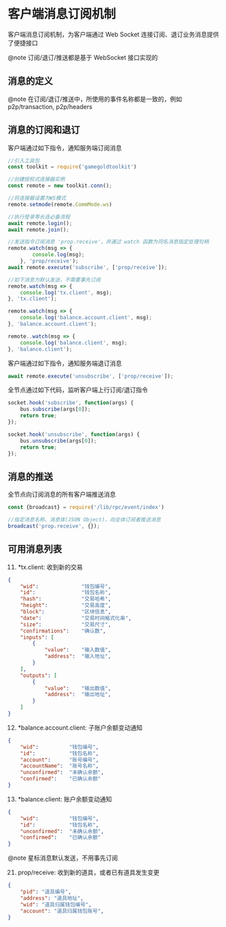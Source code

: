 # 客户端消息订阅机制

客户端消息订阅机制，为客户端通过 Web Socket 连接订阅、退订业务消息提供了便捷接口

@note 订阅/退订/推送都是基于 WebSocket 接口实现的

## 消息的定义

@note 在订阅/退订/推送中，所使用的事件名称都是一致的，例如 p2p/transaction, p2p/headers

## 消息的订阅和退订

客户端通过如下指令，通知服务端订阅消息

```js
//引入工具包
const toolkit = require('gamegoldtoolkit')

//创建授权式连接器实例
const remote = new toolkit.conn();

//将连接器设置为WS模式
remote.setmode(remote.CommMode.ws)

//执行登录等长连必备流程
await remote.login();
await remote.join();

//发送指令订阅消息 'prop.receive'，并通过 watch 函数为同名消息指定处理句柄
remote.watch(msg => {
        console.log(msg);
    }, 'prop/receive');
await remote.execute('subscribe', ['prop/receive']);

//如下消息为默认发送，不需要事先订阅
remote.watch(msg => {
    console.log('tx.client', msg);
}, 'tx.client');

remote.watch(msg => {
    console.log('balance.account.client', msg);
}, 'balance.account.client');

remote..watch(msg => {
    console.log('balance.client', msg);
}, 'balance.client');
```

客户端通过如下指令，通知服务端退订消息

```js
await remote.execute('unsubscribe', ['prop/receive']);
```

全节点通过如下代码，监听客户端上行订阅/退订指令

```js
socket.hook('subscribe', function(args) {
    bus.subscribe(args[0]);
    return true;
});

socket.hook('unsubscribe', function(args) {
    bus.unsubscribe(args[0]);
    return true;
});
```

## 消息的推送

全节点向订阅消息的所有客户端推送消息

```js
const {broadcast} = require('/lib/rpc/event/index')

//指定消息名称、消息体(JSON Object)，向全体订阅者推送消息
broadcast('prop.receive', {});
```

## 可用消息列表

11. *tx.client: 收到新的交易

```json
{ 
    "wid":              "钱包编号",
    "id":               "钱包名称",
    "hash":             "交易哈希",
    "height":           "交易高度",
    "block":            "区块信息",
    "date":             "交易时间格式化串",
    "size":             "交易尺寸",
    "confirmations":    "确认数",
    "inputs": [ 
        { 
            "value":    "输入数值",
            "address":  "输入地址",
        } 
    ],
    "outputs": [ 
        { 
            "value":    "输出数值",
            "address":  "输出地址",
        } 
    ]
}
```

12. *balance.account.client: 子账户余额变动通知

```json
{ 
    "wid":          "钱包编号",
    "id":           "钱包名称",
    "account":      "账号编号",
    "accountName":  "账号名称",
    "unconfirmed":  "未确认余额",
    "confirmed":    "已确认余额" 
}
```

13. *balance.client: 账户余额变动通知

```json
{ 
    "wid":          "钱包编号",
    "id":           "钱包名称",
    "unconfirmed":  "未确认余额",
    "confirmed":    "已确认余额" 
}
```

@note 星标消息默认发送，不用事先订阅

21. prop/receive: 收到新的道具，或者已有道具发生变更

```json
{
    "pid": "道具编号",
    "address": "道具地址",
    "wid": "道具归属钱包编号",
    "account": "道具归属钱包账号",
}
```
